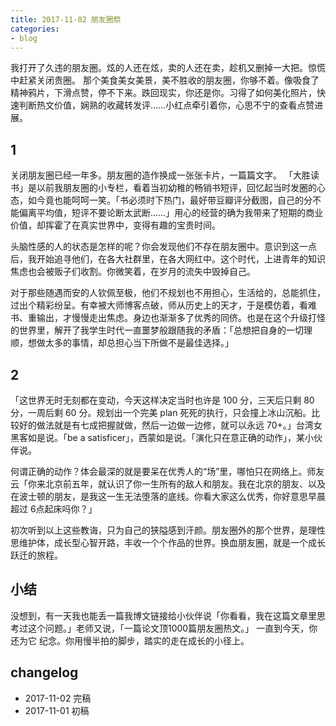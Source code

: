 ```yaml
---
title: 2017-11-02 朋友圈祭
categories: 
- blog
---
```


我打开了久违的朋友圈。炫的人还在炫，卖的人还在卖，趁机又删掉一大把。惊慌中赶紧关闭贵圈。
那个美食美女美景，美不胜收的朋友圈，你够不着。像吸食了精神鸦片，下滑点赞，停不下来。跌回现实，你还是你。习得了如何美化照片，快速判断热文价值，娴熟的收藏转发评……小红点牵引着你，心思不宁的查看点赞进展。

## 1

关闭朋友圈已经一年多。朋友圈的造作换成一张张卡片，一篇篇文字。
「大胜读书」是以前我朋友圈的小专栏，看着当初幼稚的畅销书短评，回忆起当时发圈的心态，如今竟也能呵呵一笑。「书必须时下热门，最好带豆瓣评分截图，自己的分不能偏离平均值，短评不要论断太武断……」用心的经营的确为我带来了短期的商业价值，却挥霍了在真实世界中，变得有趣的宝贵时间。

头脑性感的人的状态是怎样的呢？你会发现他们不存在朋友圈中。意识到这一点后，我开始追寻他们，在各大社群里，在各大网红中。这个时代，上进青年的知识焦虑也会被贩子们收割。你微笑着，在岁月的流失中毁掉自己。

对于那些随遇而安的人钦佩至极，他们不规划也不用担心，生活给的，总能抓住，过出个精彩纷呈。有幸被大师博客点破，师从历史上的天才，于是模仿着，看难书、重输出，才慢慢走出焦虑。身边也渐渐多了优秀的同侪。也是在这个升级打怪的世界里，解开了我学生时代一直噩梦般跟随我的矛盾：「总想把自身的一切理顺，想做太多的事情，却总担心当下所做不是最佳选择。」

## 2

「这世界无时无刻都在变动，今天这样决定当时也许是 100 分，三天后只剩 80 分，一周后剩 60 分。规划出一个完美 plan 死死的执行，只会撞上冰山沉船。比较好的做法就是有七成把握就做，然后一边做一边修，就可以永远 70+。」台湾女黑客如是说。「be a satisficer」，西蒙如是说。「演化只在意正确的动作」，某小伙伴说。

何谓正确的动作？体会最深的就是要呆在优秀人的“场”里，哪怕只在网络上。师友云「你来北京前五年，就认识了你一生所有的敌人和朋友。我在北京的朋友、以及在波士顿的朋友，是我这一生无法堕落的底线。你看大家这么优秀，你好意思早晨超过 6点起床吗你？」

初次听到以上这些教诲，只为自己的狭隘感到汗颜。朋友圈外的那个世界，是理性思维护体，成长型心智开路，丰收一个个作品的世界。换血朋友圈，就是一个成长跃迁的旅程。

## 小结

没想到，有一天我也能丢一篇我博文链接给小伙伴说「你看看，我在这篇文章里思考过这个问题。」老师又说，「一篇论文顶1000篇朋友圈热文。」
一直到今天，你还为它	纪念。你用慢半拍的脚步，踏实的走在成长的小径上。

## changelog

- 2017-11-02 完稿
- 2017-11-01 初稿




